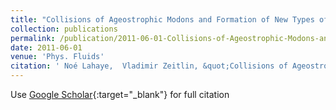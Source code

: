 ```yaml
---
title: "Collisions of Ageostrophic Modons and Formation of New Types of Coherent Structures in Rotating Shallow Water Model"
collection: publications
permalink: /publication/2011-06-01-Collisions-of-Ageostrophic-Modons-and-Formation-of-New-Types-of-Coherent-Structures-in-Rotating-Shallow-Water-Model
date: 2011-06-01
venue: 'Phys. Fluids'
citation: ' Noé Lahaye,  Vladimir Zeitlin, &quot;Collisions of Ageostrophic Modons and Formation of New Types of Coherent Structures in Rotating Shallow Water Model.&quot; Phys. Fluids, 2011.'
---
```

Use [Google Scholar](https://scholar.google.com/scholar?q=Collisions+of+Ageostrophic+Modons+and+Formation+of+New+Types+of+Coherent+Structures+in+Rotating+Shallow+Water+Model){:target="_blank"} for full citation